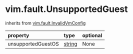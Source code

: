 vim.fault.UnsupportedGuest
==========================
inherits from [vim.fault.InvalidVmConfig](docs/vim.fault.InvalidVmConfig.md)

| property | type | optional |
|:---------|:-----|:---------|
| unsupportedGuestOS | [string](string.md "string") | None |
